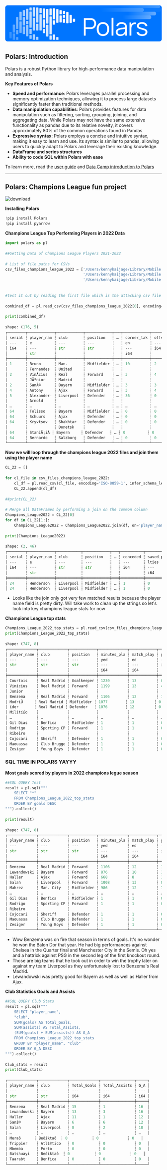 <h1 align="center">
  <img src="https://raw.githubusercontent.com/pola-rs/polars-static/master/banner/polars_github_banner.svg" alt="Polars logo">
  <br>
</h1>


## Polars: Introduction 

Polars is a robust Python library for high-performance data manipulation and analysis.

**Key Features of Polars**
- **Speed and performance**: Polars leverages parallel processing and memory optimization techniques, allowing it to process large datasets significantly faster than traditional methods.
- **Data manipulation capabilities**: Polars provides features for data manipulation such as filtering, sorting, grouping, joining, and aggregating data. While Polars may not have the same extensive functionality as pandas due to its relative novelty, it covers approximately 80% of the common operations found in Pandas.
- **Expressive syntax**: Polars employs a concise and intuitive syntax, making it easy to learn and use. Its syntax is similar to pandas, allowing users to quickly adapt to Polars and leverage their existing knowledge.
- **DataFrame and series structures**
- **Ability to code SQL within Polars with ease**

To learn more, read the [user guide](https://docs.pola.rs/) and [Data Camp introduction to Polars](https://www.datacamp.com/blog/an-introduction-to-polars-python-s-tool-for-large-scale-data-analysis)

***

## Polars: Champions League fun project 
![download](https://github.com/user-attachments/assets/bef70db7-d093-4580-8a13-d6c3ac48f444)

**Installing Polars**
```Python
!pip install Polars
!pip install pyarrow
```


**Champions League Top Performing Players in 2022 Data**
```Python
import polars as pl

##Getting Data of Champions League Players 2021-2022

# List of file paths for CSVs
csv_files_champions_league_2022 = ['/Users/kennykaijage/Library/Mobile Documents/com~apple~CloudDocs/Desktop/Datasets/Datasets_for_projects/attacking.csv', '/Users/kennykaijage/Library/Mobile Documents/com~apple~CloudDocs/Desktop/Datasets/Datasets_for_projects/disciplinary.csv', '/Users/kennykaijage/Library/Mobile Documents/com~apple~CloudDocs/Desktop/Datasets/Datasets_for_projects/distributon.csv', 
                                   '/Users/kennykaijage/Library/Mobile Documents/com~apple~CloudDocs/Desktop/Datasets/Datasets_for_projects/key_stats.csv', '/Users/kennykaijage/Library/Mobile Documents/com~apple~CloudDocs/Desktop/Datasets/Datasets_for_projects/goals.csv', 
                                   '/Users/kennykaijage/Library/Mobile Documents/com~apple~CloudDocs/Desktop/Datasets/Datasets_for_projects/defending.csv','/Users/kennykaijage/Library/Mobile Documents/com~apple~CloudDocs/Desktop/Datasets/Datasets_for_projects/goalkeeping.csv']


#test it out by reading the first file which is the attacking csv file

combined_df = pl.read_csv(csv_files_champions_league_2022[0], encoding='ISO-8859-1', infer_schema_length=10000, ignore_errors=True )

print(combined_df)

shape: (176, 5)
┌────────┬────────────┬────────────┬────────────┬───┬────────────┬──────────┬──────────┬───────────┐
│ serial ┆ player_nam ┆ club       ┆ position   ┆ … ┆ corner_tak ┆ offsides ┆ dribbles ┆ match_pla │
│ ---    ┆ e          ┆ ---        ┆ ---        ┆   ┆ en         ┆ ---      ┆ ---      ┆ yed       │
│ i64    ┆ ---        ┆ str        ┆ str        ┆   ┆ ---        ┆ i64      ┆ i64      ┆ ---       │
│        ┆ str        ┆            ┆            ┆   ┆ i64        ┆          ┆          ┆ i64       │
╞════════╪════════════╪════════════╪════════════╪═══╪════════════╪══════════╪══════════╪═══════════╡
│ 1      ┆ Bruno      ┆ Man.       ┆ Midfielder ┆ … ┆ 10         ┆ 2        ┆ 7        ┆ 7         │
│        ┆ Fernandes  ┆ United     ┆            ┆   ┆            ┆          ┆          ┆           │
│ 2      ┆ VinÃ­cius   ┆ Real       ┆ Forward    ┆ … ┆ 3          ┆ 4        ┆ 83       ┆ 13        │
│        ┆ JÃºnior    ┆ Madrid     ┆            ┆   ┆            ┆          ┆          ┆           │
│ 2      ┆ SanÃ©      ┆ Bayern     ┆ Midfielder ┆ … ┆ 3          ┆ 3        ┆ 32       ┆ 10        │
│ 4      ┆ Antony     ┆ Ajax       ┆ Forward    ┆ … ┆ 3          ┆ 4        ┆ 28       ┆ 7         │
│ 5      ┆ Alexander- ┆ Liverpool  ┆ Defender   ┆ … ┆ 36         ┆ 0        ┆ 9        ┆ 9         │
│        ┆ Arnold     ┆            ┆            ┆   ┆            ┆          ┆          ┆           │
│ …      ┆ …          ┆ …          ┆ …          ┆ … ┆ …          ┆ …        ┆ …        ┆ …         │
│ 64     ┆ Tolisso    ┆ Bayern     ┆ Midfielder ┆ … ┆ 0          ┆ 0        ┆ 0        ┆ 4         │
│ 64     ┆ Schuurs    ┆ Ajax       ┆ Defender   ┆ … ┆ 0          ┆ 0        ┆ 0        ┆ 3         │
│ 64     ┆ Kryvtsov   ┆ Shakhtar   ┆ Defender   ┆ … ┆ 0          ┆ 0        ┆ 0        ┆ 3         │
│        ┆            ┆ Donetsk    ┆            ┆   ┆            ┆          ┆          ┆           │
│ 64     ┆ StaniÅ¡iÄ ┆ Bayern     ┆ Defender   ┆ … ┆ 0          ┆ 0        ┆ 0        ┆ 2         │
│ 64     ┆ Bernardo   ┆ Salzburg   ┆ Defender   ┆ … ┆ 0          ┆ 0        ┆ 0        ┆ 2         │
└────────┴────────────┴────────────┴────────────┴───┴────────────┴──────────┴──────────┴───────────┘

```

**Now we will loop through the champions league 2022 files and join them using the player name**

```Python
CL_22 = []

for cl_file in csv_files_champions_league_2022:
    cl_df = pl.read_csv(cl_file, encoding='ISO-8859-1', infer_schema_length=10000, ignore_errors=True )
    CL_22.append(cl_df)

##print(CL_22)

# Merge all DataFrames by performing a join on the common column
Champions_League2022 = CL_22[0]
for df in CL_22[1:]:
    Champions_League2022 = Champions_League2022.join(df, on='player_name', how='inner')

print(Champions_League2022)

shape: (2, 46)
┌────────┬────────────┬───────────┬────────────┬───┬──────────┬────────────┬───────────┬───────────┐
│ serial ┆ player_nam ┆ club      ┆ position   ┆ … ┆ conceded ┆ saved_pena ┆ cleanshee ┆ punches   │
│ ---    ┆ e          ┆ ---       ┆ ---        ┆   ┆ ---      ┆ lties      ┆ ts        ┆ made      │
│ i64    ┆ ---        ┆ str       ┆ str        ┆   ┆ i64      ┆ ---        ┆ ---       ┆ ---       │
│        ┆ str        ┆           ┆            ┆   ┆          ┆ i64        ┆ i64       ┆ i64       │
╞════════╪════════════╪═══════════╪════════════╪═══╪══════════╪════════════╪═══════════╪═══════════╡
│ 24     ┆ Henderson  ┆ Liverpool ┆ Midfielder ┆ … ┆ 1        ┆ 0          ┆ 0         ┆ 1         │
│ 24     ┆ Henderson  ┆ Liverpool ┆ Midfielder ┆ … ┆ 1        ┆ 0          ┆ 0         ┆ 1         │

```
- Looks like the join only got very few matched results because the player name field is pretty dirty. Will take work to clean up the strings so let's look into key champions league stats for now

**Champions League top stats**
```Python
Champions_League_2022_top_stats = pl.read_csv(csv_files_champions_league_2022[3], encoding='ISO-8859-1', infer_schema_length=10000, ignore_errors=True )
print(Champions_League_2022_top_stats)

shape: (747, 8)
┌─────────────┬─────────────┬────────────┬─────────────┬────────────┬───────┬─────────┬────────────┐
│ player_name ┆ club        ┆ position   ┆ minutes_pla ┆ match_play ┆ goals ┆ assists ┆ distance_c │
│ ---         ┆ ---         ┆ ---        ┆ yed         ┆ ed         ┆ ---   ┆ ---     ┆ overed     │
│ str         ┆ str         ┆ str        ┆ ---         ┆ ---        ┆ i64   ┆ i64     ┆ ---        │
│             ┆             ┆            ┆ i64         ┆ i64        ┆       ┆         ┆ str        │
╞═════════════╪═════════════╪════════════╪═════════════╪════════════╪═══════╪═════════╪════════════╡
│ Courtois    ┆ Real Madrid ┆ Goalkeeper ┆ 1230        ┆ 13         ┆ 0     ┆ 0       ┆ 64.2       │
│ Vinicius    ┆ Real Madrid ┆ Forward    ┆ 1199        ┆ 13         ┆ 4     ┆ 6       ┆ 133        │
│ Junior      ┆             ┆            ┆             ┆            ┆       ┆         ┆            │
│ Benzema     ┆ Real Madrid ┆ Forward    ┆ 1106        ┆ 12         ┆ 15    ┆ 1       ┆ 121.5      │
│ ModriÛ     ┆ Real Madrid ┆ Midfielder ┆ 1077        ┆ 13         ┆ 0     ┆ 4       ┆ 124.5      │
│ íder       ┆ Real Madrid ┆ Defender   ┆ 1076        ┆ 12         ┆ 0     ┆ 0       ┆ 110.4      │
│ Milití£o    ┆             ┆            ┆             ┆            ┆       ┆         ┆            │
│ …           ┆ …           ┆ …          ┆ …           ┆ …          ┆ …     ┆ …       ┆ …          │
│ Gil Dias    ┆ Benfica     ┆ Midfielder ┆ 1           ┆ 1          ┆ 0     ┆ 0       ┆ 0.7        │
│ Rodrigo     ┆ Sporting CP ┆ Forward    ┆ 1           ┆ 1          ┆ 0     ┆ 0       ┆ 0.7        │
│ Ribeiro     ┆             ┆            ┆             ┆            ┆       ┆         ┆            │
│ Cojocari    ┆ Sheriff     ┆ Defender   ┆ 1           ┆ 1          ┆ 0     ┆ 0       ┆ 0.5        │
│ Maouassa    ┆ Club Brugge ┆ Defender   ┆ 1           ┆ 1          ┆ 0     ┆ 0       ┆ 0.2        │
│ Zesiger     ┆ Young Boys  ┆ Defender   ┆ 1           ┆ 1          ┆ 0     ┆ 0       ┆ 0          │
```


### SQL TIME IN POLARS YAYYY


**Most goals scored by players in 2022 champions legue season**
```Python
##SQL QUERY Test
result = pl.sql("""
    SELECT "*"
    FROM Champions_League_2022_top_stats
    ORDER BY goals DESC
""").collect()

print(result)

shape: (747, 8)
┌─────────────┬─────────────┬────────────┬─────────────┬────────────┬───────┬─────────┬────────────┐
│ player_name ┆ club        ┆ position   ┆ minutes_pla ┆ match_play ┆ goals ┆ assists ┆ distance_c │
│ ---         ┆ ---         ┆ ---        ┆ yed         ┆ ed         ┆ ---   ┆ ---     ┆ overed     │
│ str         ┆ str         ┆ str        ┆ ---         ┆ ---        ┆ i64   ┆ i64     ┆ ---        │
│             ┆             ┆            ┆ i64         ┆ i64        ┆       ┆         ┆ str        │
╞═════════════╪═════════════╪════════════╪═════════════╪════════════╪═══════╪═════════╪════════════╡
│ Benzema     ┆ Real Madrid ┆ Forward    ┆ 1106        ┆ 12         ┆ 15    ┆ 1       ┆ 121.5      │
│ Lewandowski ┆ Bayern      ┆ Forward    ┆ 876         ┆ 10         ┆ 13    ┆ 3       ┆ 99.7       │
│ Haller      ┆ Ajax        ┆ Forward    ┆ 668         ┆ 8          ┆ 11    ┆ 1       ┆ 82.2       │
│ Salah       ┆ Liverpool   ┆ Forward    ┆ 1008        ┆ 13         ┆ 8     ┆ 2       ┆ 112        │
│ Mahrez      ┆ Man. City   ┆ Midfielder ┆ 986         ┆ 12         ┆ 7     ┆ 2       ┆ 120.1      │
│ …           ┆ …           ┆ …          ┆ …           ┆ …          ┆ …     ┆ …       ┆ …          │
│ Gil Dias    ┆ Benfica     ┆ Midfielder ┆ 1           ┆ 1          ┆ 0     ┆ 0       ┆ 0.7        │
│ Rodrigo     ┆ Sporting CP ┆ Forward    ┆ 1           ┆ 1          ┆ 0     ┆ 0       ┆ 0.7        │
│ Ribeiro     ┆             ┆            ┆             ┆            ┆       ┆         ┆            │
│ Cojocari    ┆ Sheriff     ┆ Defender   ┆ 1           ┆ 1          ┆ 0     ┆ 0       ┆ 0.5        │
│ Maouassa    ┆ Club Brugge ┆ Defender   ┆ 1           ┆ 1          ┆ 0     ┆ 0       ┆ 0.2        │
│ Zesiger     ┆ Young Boys  ┆ Defender   ┆ 1           ┆ 1          ┆ 0     ┆ 0       ┆ 0          │
└─────────────┴─────────────┴────────────┴─────────────┴────────────┴───────┴─────────┴────────────┘
```
- Wow Benzema was on fire that season in terms of goals. It's no wonder he won the Balon Dor that year. He had big performances against Chelsea in the Quarter final and Manchester City in the Semis. Oh yes and a hattrick against PSG in the second leg of the first knockout round.
- Those are big teams that he took out in order to win the trophy later on against my team Liverpool as they unfortunately lost to Benzema's Real Madrid.
- Lewandowski was pretty good for Bayern as well as well as Haller from Ajax.

**Club Statistics Goals and Assists**
```Python
##SQL QUERY Club Stats
result = pl.sql("""
    SELECT "player_name",
    "club", 
    SUM(goals) AS Total_Goals,
    SUM(assists) AS Total_Assists,
    (SUM(goals) + SUM(assists)) AS G_A
    FROM Champions_League_2022_top_stats
    GROUP BY "player_name", "club"
    ORDER BY G_A DESC
""").collect()

Club_stats = result
print(Club_stats)

┌─────────────┬─────────────┬─────────────┬───────────────┬─────┐
│ player_name ┆ club        ┆ Total_Goals ┆ Total_Assists ┆ G_A │
│ ---         ┆ ---         ┆ ---         ┆ ---           ┆ --- │
│ str         ┆ str         ┆ i64         ┆ i64           ┆ i64 │
╞═════════════╪═════════════╪═════════════╪═══════════════╪═════╡
│ Benzema     ┆ Real Madrid ┆ 15          ┆ 1             ┆ 16  │
│ Lewandowski ┆ Bayern      ┆ 13          ┆ 3             ┆ 16  │
│ Haller      ┆ Ajax        ┆ 11          ┆ 1             ┆ 12  │
│ Saní©       ┆ Bayern      ┆ 6           ┆ 6             ┆ 12  │
│ Salah       ┆ Liverpool   ┆ 8           ┆ 2             ┆ 10  │
│ …           ┆ …           ┆ …           ┆ …             ┆ …   │
│ Meraô      ┆ Beôiktaô  ┆ 0           ┆ 0             ┆ 0   │
│ Trippier    ┆ Atlí©tico   ┆ 0           ┆ 0             ┆ 0   │
│ Mbemba      ┆ Porto       ┆ 0           ┆ 0             ┆ 0   │
│ Batshuayi   ┆ Beôiktaô  ┆ 0           ┆ 0             ┆ 0   │
│ Taarabt     ┆ Benfica     ┆ 0           ┆ 0             ┆ 0   │
└─────────────┴─────────────┴─────────────┴───────────────┴─────┘




```





